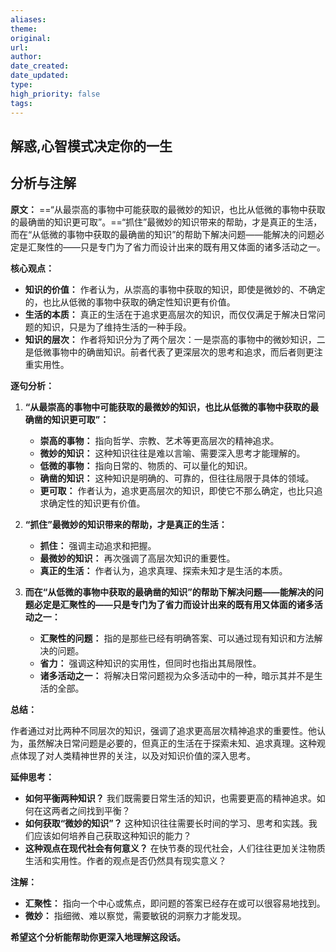 ```yaml
---
aliases: 
theme: 
original: 
url: 
author: 
date_created: 
date_updated: 
type: 
high_priority: false
tags:
---
```

## 解惑,心智模式决定你的一生
## 分析与注解

**原文：** ==“从最崇高的事物中可能获取的最微妙的知识，也比从低微的事物中获取的最确凿的知识更可取”。==“抓住”最微妙的知识带来的帮助，才是真正的生活，而在“从低微的事物中获取的最确凿的知识”的帮助下解决问题——能解决的问题必定是汇聚性的——只是专门为了省力而设计出来的既有用又体面的诸多活动之一。

**核心观点：**

- **知识的价值：** 作者认为，从崇高的事物中获取的知识，即使是微妙的、不确定的，也比从低微的事物中获取的确定性知识更有价值。
- **生活的本质：** 真正的生活在于追求更高层次的知识，而仅仅满足于解决日常问题的知识，只是为了维持生活的一种手段。
- **知识的层次：** 作者将知识分为了两个层次：一是崇高的事物中的微妙知识，二是低微事物中的确凿知识。前者代表了更深层次的思考和追求，而后者则更注重实用性。

**逐句分析：**

1. **“从最崇高的事物中可能获取的最微妙的知识，也比从低微的事物中获取的最确凿的知识更可取”：**
    
    - **崇高的事物：** 指向哲学、宗教、艺术等更高层次的精神追求。
    - **微妙的知识：** 这种知识往往是难以言喻、需要深入思考才能理解的。
    - **低微的事物：** 指向日常的、物质的、可以量化的知识。
    - **确凿的知识：** 这种知识是明确的、可靠的，但往往局限于具体的领域。
    - **更可取：** 作者认为，追求更高层次的知识，即使它不那么确定，也比只追求确定性的知识更有价值。
2. **“抓住”最微妙的知识带来的帮助，才是真正的生活：**
    
    - **抓住：** 强调主动追求和把握。
    - **最微妙的知识：** 再次强调了高层次知识的重要性。
    - **真正的生活：** 作者认为，追求真理、探索未知才是生活的本质。
3. **而在“从低微的事物中获取的最确凿的知识”的帮助下解决问题——能解决的问题必定是汇聚性的——只是专门为了省力而设计出来的既有用又体面的诸多活动之一：**
    
    - **汇聚性的问题：** 指的是那些已经有明确答案、可以通过现有知识和方法解决的问题。
    - **省力：** 强调这种知识的实用性，但同时也指出其局限性。
    - **诸多活动之一：** 将解决日常问题视为众多活动中的一种，暗示其并不是生活的全部。

**总结：**

作者通过对比两种不同层次的知识，强调了追求更高层次精神追求的重要性。他认为，虽然解决日常问题是必要的，但真正的生活在于探索未知、追求真理。这种观点体现了对人类精神世界的关注，以及对知识价值的深入思考。

**延伸思考：**

- **如何平衡两种知识？** 我们既需要日常生活的知识，也需要更高的精神追求。如何在这两者之间找到平衡？
- **如何获取“微妙的知识”？** 这种知识往往需要长时间的学习、思考和实践。我们应该如何培养自己获取这种知识的能力？
- **这种观点在现代社会有何意义？** 在快节奏的现代社会，人们往往更加关注物质生活和实用性。作者的观点是否仍然具有现实意义？

**注解：**

- **汇聚性：** 指向一个中心或焦点，即问题的答案已经存在或可以很容易地找到。
- **微妙：** 指细微、难以察觉，需要敏锐的洞察力才能发现。

**希望这个分析能帮助你更深入地理解这段话。**